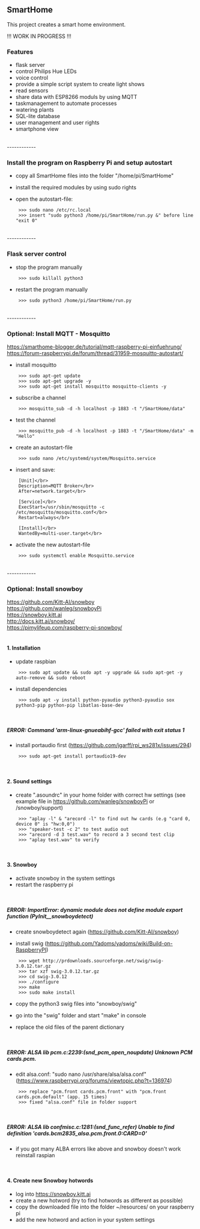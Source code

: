 ##  SmartHome

This project creates a smart home environment.

!!! WORK IN PROGRESS !!!


### Features

- flask server 
- control Philips Hue LEDs
- voice control 
- provide a simple script system to create light shows
- read sensors
- share data with ESP8266 moduls by using MQTT
- taskmanagement to automate processes
- watering plants
- SQL-lite database 
- user management and user rights
- smartphone view

</br>
------------
</br>

### Install the program on Raspberry Pi and setup autostart

- copy all SmartHome files into the folder "/home/pi/SmartHome"
- install the required modules by using sudo rights
- open the autostart-file: 

       >>> sudo nano /etc/rc.local
       >>> insert "sudo python3 /home/pi/SmartHome/run.py &" before line "exit 0"

</br>
------------
</br>

### Flask server control

- stop the program manually

       >>> sudo killall python3

- restart the program manually

       >>> sudo python3 /home/pi/SmartHome/run.py


</br>
------------
</br>

### Optional: Install MQTT - Mosquitto 

https://smarthome-blogger.de/tutorial/mqtt-raspberry-pi-einfuehrung/
</br>
https://forum-raspberrypi.de/forum/thread/31959-mosquitto-autostart/
</br>

- install mosquitto

       >>> sudo apt-get update
       >>> sudo apt-get upgrade -y
       >>> sudo apt-get install mosquitto mosquitto-clients -y

- subscribe a channel

       >>> mosquitto_sub -d -h localhost -p 1883 -t "/SmartHome/data"

- test the channel

       >>> mosquitto_pub -d -h localhost -p 1883 -t "/SmartHome/data" -m "Hello"

- create an autostart-file

       >>> sudo nano /etc/systemd/system/Mosquitto.service

- insert and save:

       [Unit]</br>
       Description=MQTT Broker</br>
       After=network.target</br>

       [Service]</br>
       ExecStart=/usr/sbin/mosquitto -c /etc/mosquitto/mosquitto.conf</br>
       Restart=always</br>

       [Install]</br>
       WantedBy=multi-user.target</br>

- activate the new autostart-file

       >>> sudo systemctl enable Mosquitto.service

</br>
------------
</br>


### Optional: Install snowboy

https://github.com/Kitt-AI/snowboy
</br>
https://github.com/wanleg/snowboyPi 
</br>
https://snowboy.kitt.ai
</br>
http://docs.kitt.ai/snowboy/
</br>
https://pimylifeup.com/raspberry-pi-snowboy/
</br>
</br>

#### 1. Installation

- update raspbian 

       >>> sudo apt update && sudo apt -y upgrade && sudo apt-get -y auto-remove && sudo reboot

- install dependencies

       >>> sudo apt -y install python-pyaudio python3-pyaudio sox python3-pip python-pip libatlas-base-dev

</br>

##### ERROR: Command 'arm-linux-gnueabihf-gcc' failed with exit status 1

- install portaudio first (https://github.com/jgarff/rpi_ws281x/issues/294)

       >>> sudo apt-get install portaudio19-dev

</br>

#### 2. Sound settings

- create ".asoundrc" in your home folder with correct hw settings (see example file in https://github.com/wanleg/snowboyPi or /snowboy/support)

       >>> "aplay -l" & "arecord -l" to find out hw cards (e.g "card 0, device 0" is "hw:0,0")
       >>> "speaker-test -c 2" to test audio out
       >>> "arecord -d 3 test.wav" to record a 3 second test clip 
       >>> "aplay test.wav" to verify

</br>

#### 3. Snowboy

- activate snowboy in the system settings
- restart the raspberry pi

</br>

##### ERROR: ImportError: dynamic module does not define module export function (PyInit__snowboydetect)

- create snowboydetect again (https://github.com/Kitt-AI/snowboy)
- install swig (https://github.com/Yadoms/yadoms/wiki/Build-on-RaspberryPI)

       >>> wget http://prdownloads.sourceforge.net/swig/swig-3.0.12.tar.gz
       >>> tar xzf swig-3.0.12.tar.gz
       >>> cd swig-3.0.12
       >>> ./configure
       >>> make
       >>> sudo make install

- copy the python3 swig files into "snowboy/swig"
- go into the "swig" folder and start "make" in console 
- replace the old files of the parent dictionary

</br>

##### ERROR: ALSA lib pcm.c:2239:(snd_pcm_open_noupdate) Unknown PCM cards.pcm.<blah blah>

- edit alsa.conf: "sudo nano /usr/share/alsa/alsa.conf" (https://www.raspberrypi.org/forums/viewtopic.php?t=136974)
       
       >>> replace "pcm.front cards.pcm.front" with "pcm.front cards.pcm.default" (app. 15 times)
       >>> fixed "alsa.conf" file in folder support
       
</br>

##### ERROR: ALSA lib confmisc.c:1281:(snd_func_refer) Unable to find definition 'cards.bcm2835_alsa.pcm.front.0:CARD=0'

- if you got many ALBA errors like above and snowboy doesn't work reinstall raspian

</br>

#### 4. Create new Snowboy hotwords

- log into https://snowboy.kitt.ai
- create a new hotword (try to find hotwords as different as possible)
- copy the downloaded file into the folder ~/resources/ on your raspberry pi
- add the new hotword and action in your system settings